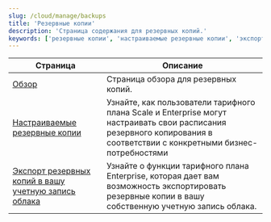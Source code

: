 ```yaml
---
slug: /cloud/manage/backups
title: 'Резервные копии'
description: 'Страница содержания для резервных копий.'
keywords: ['резервные копии', 'настраиваемые резервные копии', 'экспорт резервных копий в собственное облако']
---
```


| Страница                                                                                 | Описание                                                                                                                     |
|------------------------------------------------------------------------------------------|-----------------------------------------------------------------------------------------------------------------------------|
| [Обзор](./overview.md)                                                                  | Страница обзора для резервных копий.                                                                                         |
| [Настраиваемые резервные копии](./configurable-backups.md)                            | Узнайте, как пользователи тарифного плана Scale и Enterprise могут настраивать свои расписания резервного копирования в соответствии с конкретными бизнес-потребностями |
| [Экспорт резервных копий в вашу учетную запись облака](./export-backups-to-own-cloud-account.md) | Узнайте о функции тарифного плана Enterprise, которая дает вам возможность экспортировать резервные копии в вашу собственную учетную запись облака.                  |
